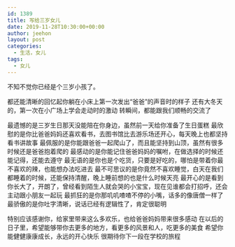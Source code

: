 ```yaml
---
id: 1389
title: 写给三岁女儿
date: 2019-11-28T10:30:00+00:00
author: jeehon
layout: post
categories:
  - 生活，女儿
tags:
  - 女儿
---
```

不知不觉你已经是个三岁小孩了。

都还能清晰的回忆起你躺在小床上第一次发出“爸爸”的声音时的样子
还有大冬天的，第一次在小广场上学会走动时的激动
转瞬间，都能跟我们顺畅的交流了

最遗憾的是三岁生日那天没能陪在你身边，虽然前一天给你准备了生日蛋糕
最欣慰的是你比爸爸妈妈还喜欢看书，去图书馆比去游乐场还开心，每天晚上也都坚持看书讲故事
最佩服的是你能跟爸爸一起爬山了，而且能坚持到山顶，虽然有很多时候还是爸爸抱着爬的
最感动的是你能记住爸爸妈妈的嘱咐，在做选择的时候还能记得，还能去遵守
最无语的是你也是个吃货，只要是好吃的，哪怕是带着你最不喜欢的辣，也能想办法吃进去
最不可思议的是你竟然不喜欢睡觉，白天在我们都睡着的时候，还能保持清醒，晚上睡前想的也是什么时候天亮
最开心的是看到你长大了，开朗了，曾经看到陌生人就会哭的小宝宝，现在见谁都会打招呼，还会主动跟小朋友一起玩
最抓狂的是你那叽叽喳喳不停的小嘴，话多的像唐僧一样了
最骄傲的是你吐字清晰，说话已经有逻辑性了，肯定很聪明

特别应该感谢你，给家里带来这么多欢乐，也给爸爸妈妈带来很多感动
在以后的日子里，希望能够带你去更多的地方，看更多的风景和人，吃更多的美食
希望你能健健康康成长，永远的开心快乐
很期待你下一段在学校的旅程